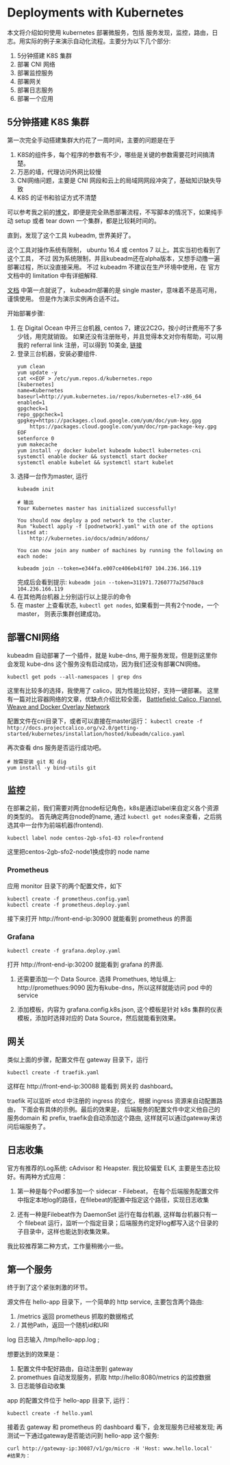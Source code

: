 # Deployments with Kubernetes

本文将介绍如何使用 kubernetes 部署微服务，包括 服务发现，监控，路由，日志。用实际的例子来演示自动化流程。主要分为以下几个部分:

1. 5分钟搭建 K8S 集群
2. 部署 CNI 网络
3. 部署监控服务
4. 部署网关
5. 部署日志服务
6. 部署一个应用


## 5分钟搭建 K8S 集群

第一次完全手动搭建集群大约花了一周时间，主要的问题是在于  

1. K8S的组件多，每个程序的参数有不少，哪些是关键的参数需要花时间搞清楚。
2. 万恶的墙，代理访问外网比较慢
3. CNI网络问题，主要是 CNI 网段和云上的局域网网段冲突了，基础知识缺失导致
4. K8S 的证书和验证方式不清楚

可以参考我之前的[博文]()，即便是完全熟悉部署流程，不写脚本的情况下，如果纯手动 setup 或者 tear down 一个集群，都是比较耗时间的。

直到，发现了这个工具 kubeadm, 世界美好了。

这个工具对操作系统有限制， ubuntu 16.4 或 centos 7 以上。其实当初也看到了这个工具， 不过 因为系统限制，并且kubeadm还在alpha版本，又想手动撸一遍部署过程，所以没直接采用。 不过 kubeadm 不建议在生产环境中使用，在 官方文档中的 limitation 中有详细解释.

[文档](https://kubernetes.io/docs/getting-started-guides/kubeadm/) 中第一点就说了， kubeadm部署的是 single master，意味着不是高可用，谨慎使用。 但是作为演示实例再合适不过。

开始部署步骤:

1. 在 Digital Ocean 中开三台机器, centos 7，建议2C2G，按小时计费用不了多少钱，用完就销毁。 如果还没有注册账号，并且觉得本文对你有帮助，可以用我的 referral link 注册，可以得到 10美金, [链接](https://m.do.co/c/821db079aed2)
2. 登录三台机器，安装必要组件.
	```
	yum clean
	yum update -y
	cat <<EOF > /etc/yum.repos.d/kubernetes.repo
	[kubernetes]
	name=Kubernetes
	baseurl=http://yum.kubernetes.io/repos/kubernetes-el7-x86_64
	enabled=1
	gpgcheck=1
	repo_gpgcheck=1
	gpgkey=https://packages.cloud.google.com/yum/doc/yum-key.gpg
		https://packages.cloud.google.com/yum/doc/rpm-package-key.gpg
	EOF
	setenforce 0
	yum makecache
	yum install -y docker kubelet kubeadm kubectl kubernetes-cni
	systemctl enable docker && systemctl start docker
	systemctl enable kubelet && systemctl start kubelet
	```
3. 选择一台作为master, 运行
	```
	kubeadm init

	# 输出
	Your Kubernetes master has initialized successfully!

	You should now deploy a pod network to the cluster.
	Run "kubectl apply -f [podnetwork].yaml" with one of the options listed at:
		http://kubernetes.io/docs/admin/addons/

	You can now join any number of machines by running the following on each node:

	kubeadm join --token=e344fa.e007ce406eb41f07 104.236.166.119
	```
	完成后会看到提示: `kubeadm join --token=311971.7260777a25d70ac8 104.236.166.119`
4. 在其他两台机器上分别运行以上提示的命令
5. 在 master 上查看状态, `kubectl get nodes`, 如果看到一共有2个node，一个master， 则表示集群创建成功。

## 部署CNI网络

kubeadm 自动部署了一个插件，就是 kube-dns, 用于服务发现，但是到这里你会发现 kube-dns 这个服务没有启动成功，因为我们还没有部署CNI网络。

```
kubectl get pods --all-namespaces | grep dns
```

这里有比较多的选择，我使用了 calico，因为性能比较好，支持一键部署。 这里有一篇对比容器网络的文章，优缺点介绍比较全面， [Battlefield: Calico, Flannel, Weave and Docker Overlay Network](http://chunqi.li/2015/11/15/Battlefield-Calico-Flannel-Weave-and-Docker-Overlay-Network/)

配置文件在cni目录下，或者可以直接在master运行： 
`kubectl create -f http://docs.projectcalico.org/v2.0/getting-started/kubernetes/installation/hosted/kubeadm/calico.yaml`

再次查看 dns 服务是否运行成功吧。

```
# 按需安装 git 和 dig
yum install -y bind-utils git 
```

## 监控

在部署之前，我们需要对两台node标记角色，k8s是通过label来自定义各个资源的类型的。
首先确定两台node的name, 通过 `kubectl get nodes`来查看，之后挑选其中一台作为前端机器(frontend).

```
kubectl label node centos-2gb-sfo1-03 role=frontend
```
这里把centos-2gb-sfo2-node1换成你的 node name

### Prometheus

应用 monitor 目录下的两个配置文件，如下

```
kubectl create -f prometheus.config.yaml
kubectl create -f prometheus.deploy.yaml
```

接下来打开 http://front-end-ip:30900 就能看到 prometheus 的界面

### Grafana

```
kubectl create -f grafana.deploy.yaml
```

打开 http://front-end-ip:30200 就能看到 grafana 的界面.

1. 还需要添加一个 Data Source. 选择 Promethues, 地址填上:
	http://promethues:9090
	因为有kube-dns，所以这样就能访问 pod 中的 service

2. 添加模板，内容为  grafana.config.k8s.json, 这个模板是针对 k8s 集群的仪表模板，添加时选择对应的 Data Source，然后就能看到效果。

## 网关

类似上面的步骤，配置文件在 gateway 目录下，运行
```
kubectl create -f traefik.yaml
```
这样在 http://front-end-ip:30088 能看到 网关的 dashboard。

traefik 可以监听 etcd 中注册的 ingress 的变化，根据 ingress 资源来自动配置路由， 下面会有具体的示例。最后的效果是， 后端服务的配置文件中定义他自己的 服务domain 和 prefix, traefik会自动添加这个路由, 这样就可以通过gateway来访问后端服务了。

## 日志收集

官方有推荐的Log系统: cAdvisor 和 Heapster. 
我比较偏爱 ELK, 主要是生态比较好。有两种方式应用：

1. 第一种是每个Pod都多加一个 sidecar - Filebeat， 在每个后端服务配置文件中指定本地log的路径，在filebeat的配置中指定这个路径，实现日志收集

2. 还有一种是Filebeat作为 DaemonSet 运行在每台机器, 这样每台机器只有一个 filebeat 运行，监听一个指定目录；后端服务约定好log都写入这个目录的子目录中，这样也能达到收集效果。

我比较推荐第二种方式，工作量稍微小一些。

## 第一个服务

终于到了这个紧张刺激的环节。

源文件在 hello-app 目录下，一个简单的 http service, 主要包含两个路由:

1. /metrics 返回 prometheus 抓取的数据格式
2. / 其他Path，返回一个随机id和URI

log 日志输入 /tmp/hello-app.log ;

想要达到的效果是：
1. 配置文件中配好路由，自动注册到 gateway
2. promethues 自动发现服务，抓取 http://hello:8080/metrics 的监控数据
3. 日志能够自动收集

app 的配置文件位于 hello-app 目录下, 运行：
```
kubectl create -f hello.yaml
```

接着去 gateway 和 prometheus 的 dashboard 看下，会发现服务已经被发现;
再测试一下通过gateway是否能访问到 hello-app 这个服务:

```
curl http://gateway-ip:30087/v1/go/micro -H 'Host: www.hello.local'
#结果为：

```


